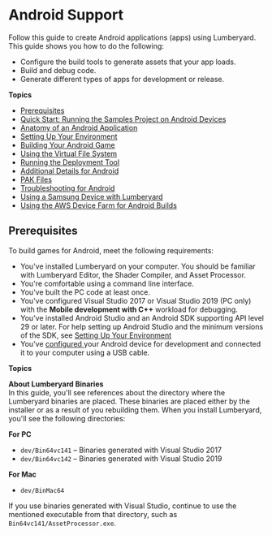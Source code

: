 # Android Support<a name="android-intro"></a>

Follow this guide to create Android applications \(apps\) using Lumberyard\. This guide shows you how to do the following:
+ Configure the build tools to generate assets that your app loads\.
+ Build and debug code\.
+ Generate different types of apps for development or release\.

**Topics**
+ [Prerequisites](#android-prerequisites)
+ [Quick Start: Running the Samples Project on Android Devices](android-quick-start.md)
+ [Anatomy of an Android Application](anatomy-of-apk.md)
+ [Setting Up Your Environment](android-setting-up-environment.md)
+ [Building Your Android Game](building-your-android-game.md)
+ [Using the Virtual File System](using-the-virtual-filing-system-vfs.md)
+ [Running the Deployment Tool](run-the-deployment-tool.md)
+ [Additional Details for Android](additional-details-for-android.md)
+ [PAK Files](pak-files-for-android.md)
+ [Troubleshooting for Android](troubleshoot-android.md)
+ [Using a Samsung Device with Lumberyard](android-samsung-lumberyard.md)
+ [Using the AWS Device Farm for Android Builds](android-builds-aws-device-farm.md)

## Prerequisites<a name="android-prerequisites"></a>

To build games for Android, meet the following requirements:
+ You've installed Lumberyard on your computer\. You should be familiar with Lumberyard Editor, the Shader Compiler, and Asset Processor\.
+ You're comfortable using a command line interface\.
+ You've built the PC code at least once\.
+ You've configured Visual Studio 2017 or Visual Studio 2019 \(PC only\) with the **Mobile development with C\+\+** workload for debugging\.
+ You've installed Android Studio and an Android SDK supporting API level 29 or later\. For help setting up Android Studio and the minimum versions of the SDK, see [Setting Up Your Environment](android-setting-up-environment.md)
+ You've [configured ](http://developer.android.com/tools/device.html) your Android device for development and connected it to your computer using a USB cable\.

**Topics**

**About Lumberyard Binaries**  
In this guide, you'll see references about the directory where the Lumberyard binaries are placed\. These binaries are placed either by the installer or as a result of you rebuilding them\. When you install Lumberyard, you'll see the following directories:

**For PC**
+ `dev/Bin64vc141` – Binaries generated with Visual Studio 2017
+ `dev/Bin64vc142` – Binaries generated with Visual Studio 2019

**For Mac**
+ `dev/BinMac64`

If you use binaries generated with Visual Studio, continue to use the mentioned executable from that directory, such as `Bin64vc141/AssetProcessor.exe`\.